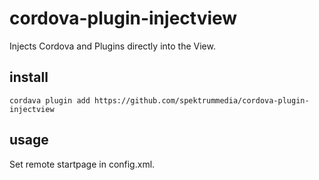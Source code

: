 # cordova-plugin-injectview

Injects Cordova and Plugins directly into the View.

## install
```
cordava plugin add https://github.com/spektrummedia/cordova-plugin-injectview
```

## usage

Set remote startpage in config.xml.
